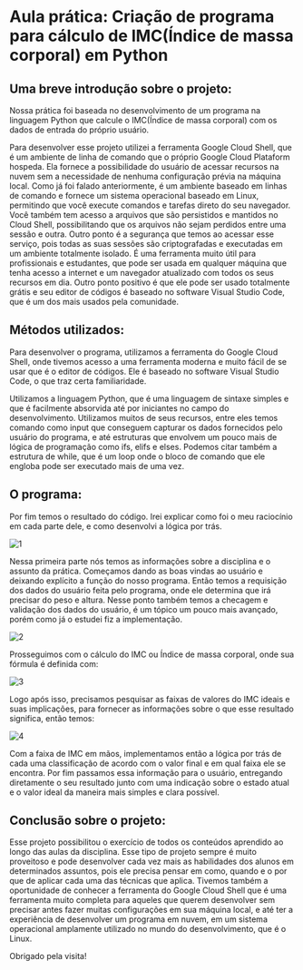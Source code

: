 <h1>
    Aula prática: Criação de programa para cálculo de IMC(Índice de massa corporal) em Python
</h1>

<h2>Uma breve introdução sobre o projeto:</h2>

Nossa prática foi baseada no desenvolvimento de um programa na linguagem Python que calcule o IMC(Índice de massa corporal) com os dados de entrada do próprio usuário.

Para desenvolver esse projeto utilizei a ferramenta Google Cloud Shell, que é um ambiente de linha de comando que o próprio Google Cloud Plataform hospeda. Ela fornece a possibilidade do usuário de acessar recursos na nuvem sem a necessidade de nenhuma configuração prévia na máquina local. Como já foi falado anteriormente, é um ambiente baseado em linhas de comando e fornece um sistema operacional baseado em Linux, permitindo que você execute comandos e tarefas direto do seu navegador. Você também tem acesso a arquivos que são persistidos e mantidos no Cloud Shell, possibilitando que os arquivos não sejam perdidos entre uma sessão e outra. Outro ponto é a segurança que temos ao acessar esse serviço, pois todas as suas sessões são criptografadas e executadas em um ambiente totalmente isolado. É uma ferramenta muito útil para profissionais e estudantes, que pode ser usada em qualquer máquina que tenha acesso a internet e um navegador atualizado com todos os seus recursos em dia. Outro ponto positivo é que ele pode ser usado totalmente grátis e seu editor de códigos é baseado no software Visual Studio Code, que é um dos mais usados pela comunidade.

<h2>Métodos utilizados:</h2>

Para desenvolver o programa, utilizamos a ferramenta do Google Cloud Shell, onde tivemos acesso a uma ferramenta moderna e muito fácil de se usar que é o editor de códigos. Ele é baseado no software Visual Studio Code, o que traz certa familiaridade.

Utilizamos a linguagem Python, que é uma linguagem de sintaxe simples e que é facilmente absorvida até por iniciantes no campo do desenvolvimento. Utilizamos muitos de seus recursos, entre eles temos comando como input que conseguem capturar os dados fornecidos pelo usuário do programa, e até estruturas que envolvem um pouco mais de lógica de programação como ifs, elifs e elses. Podemos citar também a estrutura de while, que é um loop onde o bloco de comando que ele engloba pode ser executado mais de uma vez.

<h2>O programa:</h2>

Por fim temos o resultado do código. Irei explicar como foi o meu raciocínio em cada parte dele, e como desenvolvi a lógica por trás.

![1](https://github.com/JoseErivan/IMC_CALCULATOR/assets/105927510/64363cbd-ece9-4bbd-b859-46c71b6c45e9)

Nessa primeira parte nós temos as informações sobre a disciplina e o assunto da prática. Começamos dando as boas vindas ao usuário e deixando explícito a função do nosso programa. Então temos a requisição dos dados do usuário feita pelo programa, onde ele determina que irá precisar do peso e altura. Nesse ponto também temos a checagem e validação dos dados do usuário, é um tópico um pouco mais avançado, porém como já o estudei fiz a implementação.

![2](https://github.com/JoseErivan/IMC_CALCULATOR/assets/105927510/d8b90803-8881-480c-a22e-64077cb42e0f)

Prosseguimos com o cálculo do IMC ou Índice de massa corporal, onde sua fórmula é definida com:

![3](https://github.com/JoseErivan/IMC_CALCULATOR/assets/105927510/1fe3407a-140c-4d07-a0d2-144398c86779)

Logo após isso, precisamos pesquisar as faixas de valores do IMC ideais e suas implicações, para fornecer as informações sobre o que esse resultado significa, então temos:

![4](https://github.com/JoseErivan/IMC_CALCULATOR/assets/105927510/21a1c825-01c4-4ee1-b0c2-b92f72cf1e07)

Com a faixa de IMC em mãos, implementamos então a lógica por trás de cada uma classificação de acordo com o valor final e em qual faixa ele se encontra. Por fim passamos essa informação para o usuário, entregando diretamente o seu resultado junto com uma indicação sobre o estado atual e o valor ideal da maneira mais simples e clara possível.

<h2>Conclusão sobre o projeto:</h2>

Esse projeto possibilitou o exercício de todos os conteúdos aprendido ao longo das aulas da disciplina. Esse tipo de projeto sempre é muito proveitoso e pode desenvolver cada vez mais as habilidades dos alunos em determinados assuntos, pois ele precisa pensar em como, quando e o por que de aplicar cada uma das técnicas que aplica. 
Tivemos também a oportunidade de conhecer a ferramenta do  Google Cloud Shell que é uma ferramenta muito completa para aqueles que querem desenvolver sem precisar antes fazer muitas configurações em sua máquina local, e até ter a experiência de desenvolver um programa em nuvem, em um sistema operacional amplamente utilizado no mundo do desenvolvimento, que é o Linux.

Obrigado pela visita!




